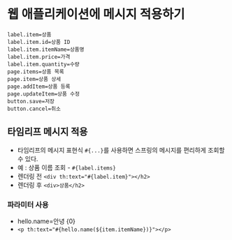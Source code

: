 # 웹 애플리케이션에 메시지 적용하기
```properties
label.item=상품 
label.item.id=상품 ID
label.item.itemName=상품명 
label.item.price=가격
label.item.quantity=수량
page.items=상품 목록 
page.item=상품 상세 
page.addItem=상품 등록
page.updateItem=상품 수정
button.save=저장
button.cancel=취소
```

## 타임리프 메시지 적용
- 타임리프의 메시지 표현식 `#{...}`를 사용하면 스프링의 메시지를 편리하게 조회할 수 있다.
- 예 : 상품 이름 조회 - `#{label.items}`
- 렌더링 전
`<div th:text="#{label.item}"></h2>`
- 렌더링 후
`<div>상품</h2>`

### 파라미터 사용
- hello.name=안녕 {0}
- `<p th:text="#{hello.name(${item.itemName})}"></p>`
